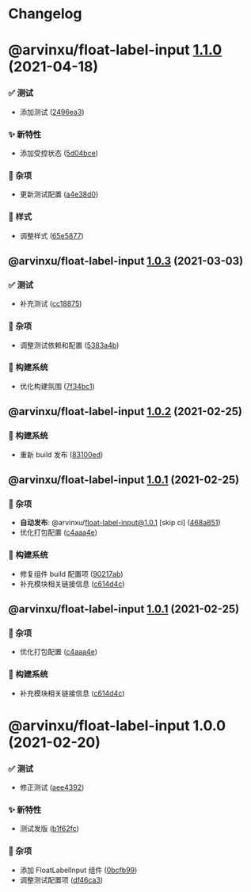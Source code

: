# Changelog

# @arvinxu/float-label-input [1.1.0](https://github.com/arvinxx/components/compare/@arvinxu/float-label-input@1.0.3...@arvinxu/float-label-input@1.1.0) (2021-04-18)


### ✅ 测试

* 添加测试 ([2496ea3](https://github.com/arvinxx/components/commit/2496ea3))


### ✨ 新特性

* 添加受控状态 ([5d04bce](https://github.com/arvinxx/components/commit/5d04bce))


### 🎫 杂项

* 更新测试配置 ([a4e38d0](https://github.com/arvinxx/components/commit/a4e38d0))


### 💄 样式

* 调整样式 ([65e5877](https://github.com/arvinxx/components/commit/65e5877))

## @arvinxu/float-label-input [1.0.3](https://github.com/arvinxx/components/compare/@arvinxu/float-label-input@1.0.2...@arvinxu/float-label-input@1.0.3) (2021-03-03)


### ✅ 测试

* 补充测试 ([cc18875](https://github.com/arvinxx/components/commit/cc18875))


### 🎫 杂项

* 调整测试依赖和配置 ([5383a4b](https://github.com/arvinxx/components/commit/5383a4b))


### 👷 构建系统

* 优化构建氛围 ([7f34bc1](https://github.com/arvinxx/components/commit/7f34bc1))

## @arvinxu/float-label-input [1.0.2](https://github.com/arvinxx/components/compare/@arvinxu/float-label-input@1.0.1...@arvinxu/float-label-input@1.0.2) (2021-02-25)


### 👷 构建系统

* 重新 build 发布 ([83100ed](https://github.com/arvinxx/components/commit/83100ed))

## @arvinxu/float-label-input [1.0.1](https://github.com/arvinxx/components/compare/@arvinxu/float-label-input@1.0.0...@arvinxu/float-label-input@1.0.1) (2021-02-25)


### 🎫 杂项

* **自动发布**: @arvinxu/float-label-input@1.0.1 [skip ci] ([468a851](https://github.com/arvinxx/components/commit/468a851))
* 优化打包配置 ([c4aaa4e](https://github.com/arvinxx/components/commit/c4aaa4e))


### 👷 构建系统

* 修复组件 build 配置项 ([90217ab](https://github.com/arvinxx/components/commit/90217ab))
* 补充模块相关链接信息 ([c614d4c](https://github.com/arvinxx/components/commit/c614d4c))

## @arvinxu/float-label-input [1.0.1](https://github.com/arvinxx/components/compare/@arvinxu/float-label-input@1.0.0...@arvinxu/float-label-input@1.0.1) (2021-02-25)


### 🎫 杂项

* 优化打包配置 ([c4aaa4e](https://github.com/arvinxx/components/commit/c4aaa4e))


### 👷 构建系统

* 补充模块相关链接信息 ([c614d4c](https://github.com/arvinxx/components/commit/c614d4c))

# @arvinxu/float-label-input 1.0.0 (2021-02-20)


### ✅ 测试

* 修正测试 ([aee4392](https://github.com/arvinxx/components/commit/aee4392))


### ✨ 新特性

* 测试发版 ([b1f62fc](https://github.com/arvinxx/components/commit/b1f62fc))


### 🎫 杂项

* 添加 FloatLabelInput 组件 ([0bcfb99](https://github.com/arvinxx/components/commit/0bcfb99))
* 调整测试配置项 ([df46ca3](https://github.com/arvinxx/components/commit/df46ca3))
